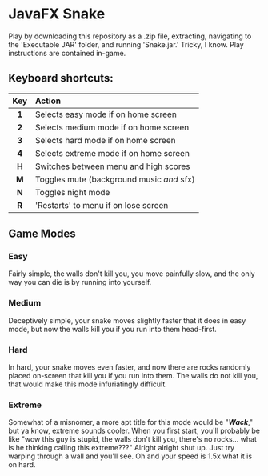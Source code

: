 # JavaFX Snake
Play by downloading this repository as a .zip file, extracting, navigating to the 'Executable JAR' folder, and running 'Snake.jar.' Tricky, I know. Play instructions are contained in-game.

## Keyboard shortcuts:

| Key | Action |
|:-----:|:------------------------------------------|
| **1** | Selects easy mode if on home screen       |
| **2** | Selects medium mode if on home screen     |
| **3** | Selects hard mode if on home screen       |
| **4** | Selects extreme mode if on home screen    |
| **H** | Switches between menu and high scores     |
| **M** | Toggles mute (background music *and* sfx) |
| **N** | Toggles night mode                        |
| **R** | 'Restarts' to menu if on lose screen      |


## Game Modes
### Easy
Fairly simple, the walls don't kill you, you move painfully slow, and the only way you can die is by running into yourself.

### Medium
Deceptively simple, your snake moves slightly faster that it does in easy mode, but now the walls kill you if you run into them head-first.

### Hard
In hard, your snake moves even faster, and now there are rocks randomly placed on-screen that kill you if you run into them. The walls do not kill you, that would make this mode infuriatingly difficult.

### Extreme
Somewhat of a misnomer, a more apt title for this mode would be "***Wack***," but ya know, extreme sounds cooler. When you first start, you'll probably be like "wow this guy is stupid, the walls don't kill you, there's no rocks... what is he thinking calling this extreme???" Alright alright shut up. Just try warping through a wall and you'll see. Oh and your speed is 1.5x what it is on hard.
